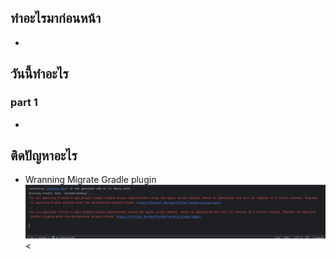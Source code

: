 ## ทำอะไรมาก่อนหน้า
- 

## วันนี้ทำอะไร
### part 1
- 

## ติดปัญหาอะไร
- Wranning Migrate Gradle plugin
    <br>
    <img src="./Screenshot 2024-04-18 231820.png" width="720"/><